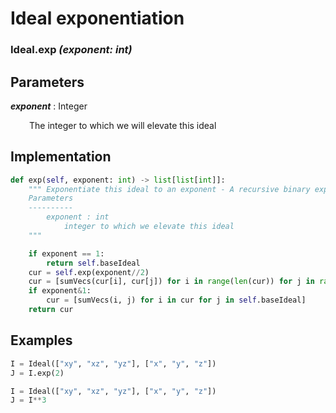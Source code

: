 # Ideal exponentiation

### Ideal.__exp__ *(exponent: int)*

## Parameters

*__exponent__* : Integer

<div style="margin-left: 30px;">
The integer to which we will elevate this ideal
</div>

## Implementation
```python
def exp(self, exponent: int) -> list[list[int]]:
    """ Exponentiate this ideal to an exponent - A recursive binary exponentiation
    Parameters
    ----------
        exponent : int
            integer to which we elevate this ideal
    """

    if exponent == 1:
        return self.baseIdeal
    cur = self.exp(exponent//2)
    cur = [sumVecs(cur[i], cur[j]) for i in range(len(cur)) for j in range(i, len(cur))]
    if exponent&1:
        cur = [sumVecs(i, j) for i in cur for j in self.baseIdeal]
    return cur
```
## Examples

```python
I = Ideal(["xy", "xz", "yz"], ["x", "y", "z"])
J = I.exp(2)
```
```python
I = Ideal(["xy", "xz", "yz"], ["x", "y", "z"])
J = I**3
```